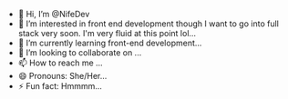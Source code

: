 - 👋 Hi, I’m @NifeDev
- 👀 I’m interested in front end development though I want to go into full stack very soon. I'm very fluid at this point lol...
- 🌱 I’m currently learning front-end development...
- 💞️ I’m looking to collaborate on ...
- 📫 How to reach me ...
- 😄 Pronouns: She/Her...
- ⚡ Fun fact: Hmmmm...

<!---
NifeDev/NifeDev is a ✨ special ✨ repository because its `README.md` (this file) appears on your GitHub profile.
You can click the Preview link to take a look at your changes.
--->
